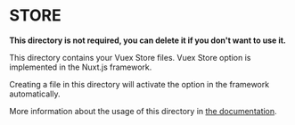 # STORE

**This directory is not required, you can delete it if you don't want to use it.**

This directory contains your Vuex Store files.
Vuex Store option is implemented in the Nuxt.js framework.

Creating a file in this directory will activate the option in the framework automatically.

More information about the usage of this directory in [the documentation](https://nuxtjs.org/guide/vuex-store).
